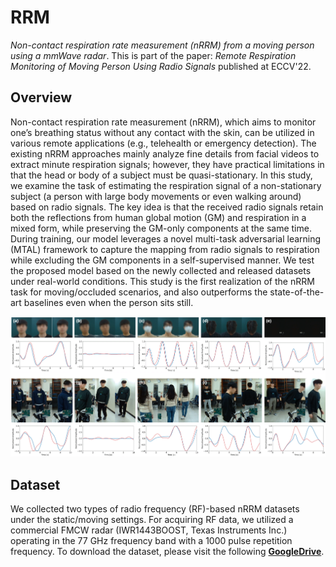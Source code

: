# RRM

*Non-contact respiration rate measurement (nRRM) from a moving person using a mmWave radar*. This is part of the paper: _Remote Respiration Monitoring of Moving Person Using Radio Signals_ published at ECCV'22.

Overview
----------
Non-contact respiration rate measurement (nRRM), which aims to monitor one’s breathing status without any contact with the skin, can be utilized in various remote applications (e.g., telehealth or emergency detection). The existing nRRM approaches mainly analyze fine details from facial videos to extract minute respiration signals; however, they have practical limitations in that the head or body of a subject must be quasi-stationary. In this study, we examine the task of estimating the respiration signal of a non-stationary subject (a person with large body movements or even walking around) based on radio signals. The key idea is that the received radio signals retain both the reflections from human global motion (GM) and respiration in a mixed form, while preserving the GM-only components at the same time. During training, our model leverages a novel multi-task adversarial learning (MTAL) framework to capture the mapping from radio signals to respiration while excluding the GM components in a self-supervised manner. We test the proposed model based on the newly collected and released datasets under real-world conditions. This study is the first realization of the nRRM task for moving/occluded scenarios, and also outperforms the state-of-the-art baselines even when the person sits still.

 <p align="center">
  <img src="images/Result.gif"/></p>

Dataset
----------
We collected two types of radio frequency (RF)-based nRRM datasets under the static/moving settings. For acquiring RF data, we utilized a commercial FMCW radar (IWR1443BOOST, Texas Instruments Inc.) operating in the 77 GHz frequency band with a 1000 pulse repetition frequency. To download the dataset, please visit the following **[GoogleDrive](https://)**.
